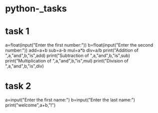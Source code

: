 # python-_tasks
# task 1
a=float(input("Enter the first number:"))
b=float(input("Enter the second number:"))
add=a+b
sub=a-b
mul=a*b
div=a/b
print("Addition of ",a,"and",b,"is",add)
print("Subtraction of ",a,"and",b,"is",sub)
print("Multiplication of ",a,"and",b,"is",mul)
print("Division of ",a,"and",b,"is",div)
# task 2
a=input("Enter the first name:")
b=input("Enter the last name:")
print("welcome",a+b,"!")
